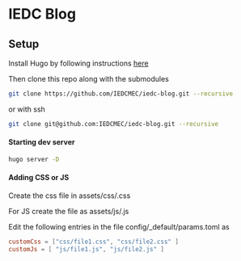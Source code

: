 # IEDC Blog

## Setup
Install Hugo by following instructions [here](https://gohugo.io/getting-started/installing/)

Then clone this repo along with the submodules
```sh
git clone https://github.com/IEDCMEC/iedc-blog.git --recursive
```
or with ssh
```sh
git clone git@github.com:IEDCMEC/iedc-blog.git --recursive
```

#### Starting dev server
```sh
hugo server -D
```

#### Adding CSS or JS
Create the css file in assets/css/<filename>.css

For JS create the file as assets/js/<filename>.js

Edit the following entries in the file config/_default/params.toml as
```toml
customCss = ["css/file1.css", "css/file2.css" ]
customJs = [ "js/file1.js", "js/file2.js" ]
```
